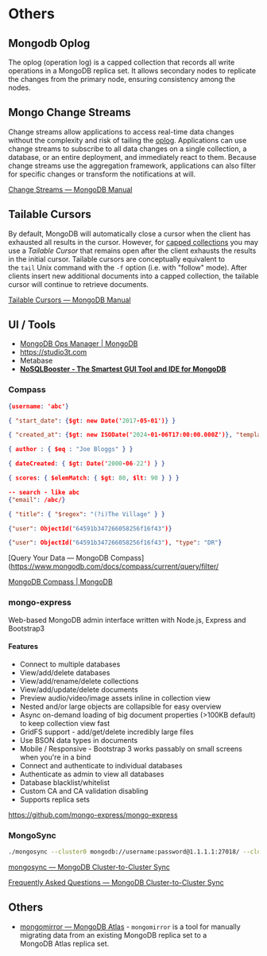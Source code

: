 # Others

## Mongodb Oplog

The oplog (operation log) is a capped collection that records all write operations in a MongoDB replica set. It allows secondary nodes to replicate the changes from the primary node, ensuring consistency among the nodes.

## Mongo Change Streams

Change streams allow applications to access real-time data changes without the complexity and risk of tailing the [oplog](https://www.mongodb.com/docs/manual/reference/glossary/#std-term-oplog). Applications can use change streams to subscribe to all data changes on a single collection, a database, or an entire deployment, and immediately react to them. Because change streams use the aggregation framework, applications can also filter for specific changes or transform the notifications at will.

[Change Streams — MongoDB Manual](https://www.mongodb.com/docs/manual/changeStreams/)

## Tailable Cursors

By default, MongoDB will automatically close a cursor when the client has exhausted all results in the cursor. However, for [capped collections](https://www.mongodb.com/docs/manual/core/capped-collections/) you may use a _Tailable Cursor_ that remains open after the client exhausts the results in the initial cursor. Tailable cursors are conceptually equivalent to the `tail` Unix command with the `-f` option (i.e. with "follow" mode). After clients insert new additional documents into a capped collection, the tailable cursor will continue to retrieve documents.

[Tailable Cursors — MongoDB Manual](https://www.mongodb.com/docs/manual/core/tailable-cursors/)

## UI / Tools

- [MongoDB Ops Manager | MongoDB](https://www.mongodb.com/products/self-managed/enterprise-advanced/ops-manager)
- https://studio3t.com
- Metabase
- [**NoSQLBooster - The Smartest GUI Tool and IDE for MongoDB**](https://nosqlbooster.com/)

### Compass

```json
{username: 'abc'}

{ "start_date": {$gt: new Date('2017-05-01')} }

{ "created_at": {$gt: new ISODate('2024-01-06T17:00:00.000Z')}, "template": ObjectId('654e026678a908f1ce241df1') }

{ author : { $eq : "Joe Bloggs" } }

{ dateCreated: { $gt: Date('2000-06-22') } }

{ scores: { $elemMatch: { $gt: 80, $lt: 90 } } }

-- search - like abc
{"email": /abc/}

{ "title": { "$regex": "(?i)The Village" } }

{"user": ObjectId("64591b347266058256f16f43")}

{"user": ObjectId("64591b347266058256f16f43"), "type": "DR"}
```

[Query Your Data — MongoDB Compass](https://www.mongodb.com/docs/compass/current/query/filter/

[MongoDB Compass | MongoDB](https://www.mongodb.com/products/compass)

### mongo-express

Web-based MongoDB admin interface written with Node.js, Express and Bootstrap3

#### Features

- Connect to multiple databases
- View/add/delete databases
- View/add/rename/delete collections
- View/add/update/delete documents
- Preview audio/video/image assets inline in collection view
- Nested and/or large objects are collapsible for easy overview
- Async on-demand loading of big document properties (>100KB default) to keep collection view fast
- GridFS support - add/get/delete incredibly large files
- Use BSON data types in documents
- Mobile / Responsive - Bootstrap 3 works passably on small screens when you're in a bind
- Connect and authenticate to individual databases
- Authenticate as admin to view all databases
- Database blacklist/whitelist
- Custom CA and CA validation disabling
- Supports replica sets

https://github.com/mongo-express/mongo-express

### MongoSync

```bash
./mongosync --cluster0 mongodb://username:password@1.1.1.1:27018/ --cluster1 mongodb+srv://username:password@cluster0.abc.mongodb.net/
```

[mongosync — MongoDB Cluster-to-Cluster Sync](https://www.mongodb.com/docs/cluster-to-cluster-sync/current/reference/mongosync/)

[Frequently Asked Questions — MongoDB Cluster-to-Cluster Sync](https://www.mongodb.com/docs/cluster-to-cluster-sync/current/faq/)

## Others

- [mongomirror — MongoDB Atlas](https://www.mongodb.com/docs/atlas/reference/mongomirror/) - `mongomirror` is a tool for manually migrating data from an existing MongoDB replica set to a MongoDB Atlas replica set.
